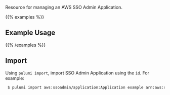 Resource for managing an AWS SSO Admin Application.

{{% examples %}}
## Example Usage
{{% /examples %}}

## Import

Using `pulumi import`, import SSO Admin Application using the `id`. For example:

```sh
 $ pulumi import aws:ssoadmin/application:Application example arn:aws:sso::012345678901:application/id-12345678
```
 